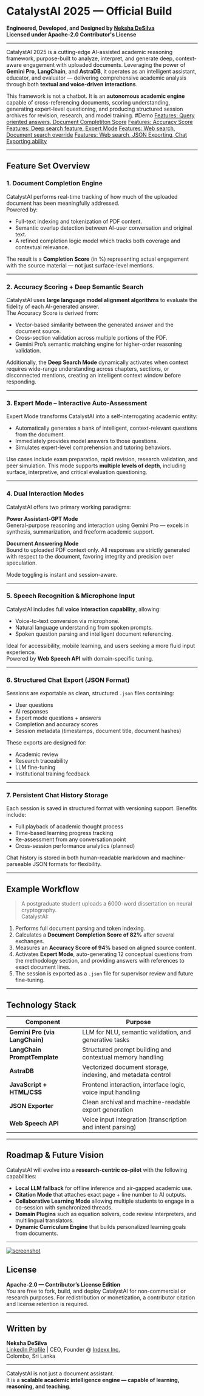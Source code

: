# CatalystAI 2025 — Official Build  
**Engineered, Developed, and Designed by [Neksha DeSilva](https://www.github.com/nekshadesilva)**  
**Licensed under Apache-2.0 Contributor's License**

---

CatalystAI 2025 is a cutting-edge AI-assisted academic reasoning framework, purpose-built to analyze, interpret, and generate deep, context-aware engagement with uploaded documents. Leveraging the power of **Gemini Pro**, **LangChain**, and **AstraDB**, it operates as an intelligent assistant, educator, and evaluator — delivering comprehensive academic analysis through both **textual and voice-driven interactions**.

This framework is not a chatbot. It is an **autonomous academic engine** capable of cross-referencing documents, scoring understanding, generating expert-level questioning, and producing structured session archives for revision, research, and model training.
#Demo
<a href="https://drive.google.com/file/d/1nT4wa5c28xp8QVmRN8GQs-ZuFF2jhZgP/view?usp=sharing">Features: Query oriented answers, Document  Completiton Score</a>
<a href="https://drive.google.com/file/d/1HPPhWvQlRaYS4zNnUIXwesBgZ_qaoUJ_/view?usp=sharing">Features: Accuracy Score</a>
<a href="https://drive.google.com/file/d/1AVIsoWPNTmakMTqOevCPqzipOhaFjRuD/view?usp=sharing">Features: Deep search feature, Expert Mode</a>
<a href="https://drive.google.com/file/d/1NuXdFt5Yl9K6VeAQXoWD8eE_0Tbn12yZ/view?usp=sharing">Features: Web search, Document search override</a>
<a href="https://drive.google.com/file/d/1ZmCEBsfmSXqTUi-FMdoxYkm1P1GLItBy/view?usp=sharing">Features: Web search, JSON Exporting, Chat Exporting ability</a>

---

## Feature Set Overview

### 1. Document Completion Engine
CatalystAI performs real-time tracking of how much of the uploaded document has been meaningfully addressed.  
Powered by:
- Full-text indexing and tokenization of PDF content.
- Semantic overlap detection between AI-user conversation and original text.
- A refined completion logic model which tracks both coverage and contextual relevance.

The result is a **Completion Score** (in %) representing actual engagement with the source material — not just surface-level mentions.

---

### 2. Accuracy Scoring + Deep Semantic Search
CatalystAI uses **large language model alignment algorithms** to evaluate the fidelity of each AI-generated answer.  
The Accuracy Score is derived from:
- Vector-based similarity between the generated answer and the document source.
- Cross-section validation across multiple portions of the PDF.
- Gemini Pro’s semantic matching engine for higher-order reasoning validation.

Additionally, the **Deep Search Mode** dynamically activates when context requires wide-range understanding across chapters, sections, or disconnected mentions, creating an intelligent context window before responding.

---

### 3. Expert Mode – Interactive Auto-Assessment
Expert Mode transforms CatalystAI into a self-interrogating academic entity:
- Automatically generates a bank of intelligent, context-relevant questions from the document.
- Immediately provides model answers to those questions.
- Simulates expert-level comprehension and tutoring behaviors.

Use cases include exam preparation, rapid revision, research validation, and peer simulation. This mode supports **multiple levels of depth**, including surface, interpretive, and critical evaluation questioning.

---

### 4. Dual Interaction Modes
CatalystAI offers two primary working paradigms:

**Power Assistant-GPT Mode**  
General-purpose reasoning and interaction using Gemini Pro — excels in synthesis, summarization, and freeform academic support.

**Document Answering Mode**  
Bound to uploaded PDF context only. All responses are strictly generated with respect to the document, favoring integrity and precision over speculation.

Mode toggling is instant and session-aware.

---

### 5. Speech Recognition & Microphone Input
CatalystAI includes full **voice interaction capability**, allowing:
- Voice-to-text conversion via microphone.
- Natural language understanding from spoken prompts.
- Spoken question parsing and intelligent document referencing.

Ideal for accessibility, mobile learning, and users seeking a more fluid input experience.  
Powered by **Web Speech API** with domain-specific tuning.

---

### 6. Structured Chat Export (JSON Format)
Sessions are exportable as clean, structured `.json` files containing:
- User questions
- AI responses
- Expert mode questions + answers
- Completion and accuracy scores
- Session metadata (timestamps, document title, document hashes)

These exports are designed for:
- Academic review
- Research traceability
- LLM fine-tuning
- Institutional training feedback

---

### 7. Persistent Chat History Storage
Each session is saved in structured format with versioning support. Benefits include:
- Full playback of academic thought process
- Time-based learning progress tracking
- Re-assessment from any conversation point
- Cross-session performance analytics (planned)

Chat history is stored in both human-readable markdown and machine-parseable JSON formats for flexibility.

---

## Example Workflow

> A postgraduate student uploads a 6000-word dissertation on neural cryptography.  
CatalystAI:
1. Performs full document parsing and token indexing.
2. Calculates a **Document Completion Score of 82%** after several exchanges.
3. Measures an **Accuracy Score of 94%** based on aligned source content.
4. Activates **Expert Mode**, auto-generating 12 conceptual questions from the methodology section, and providing answers with references to exact document lines.
5. The session is exported as a `.json` file for supervisor review and future fine-tuning.

---

## Technology Stack

| Component | Purpose |
|----------|---------|
| **Gemini Pro (via LangChain)** | LLM for NLU, semantic validation, and generative tasks |
| **LangChain PromptTemplate** | Structured prompt building and contextual memory handling |
| **AstraDB** | Vectorized document storage, indexing, and metadata control |
| **JavaScript + HTML/CSS** | Frontend interaction, interface logic, voice input handling |
| **JSON Exporter** | Clean archival and machine-readable export generation |
| **Web Speech API** | Voice input integration (transcription and intent parsing) |

---

## Roadmap & Future Vision

CatalystAI will evolve into a **research-centric co-pilot** with the following capabilities:

- **Local LLM fallback** for offline inference and air-gapped academic use.
- **Citation Mode** that attaches exact page + line number to AI outputs.
- **Collaborative Learning Mode** allowing multiple students to engage in a co-session with synchronized threads.
- **Domain Plugins** such as equation solvers, code review interpreters, and multilingual translators.
- **Dynamic Curriculum Engine** that builds personalized learning goals from documents.

---
<a href="https://ibb.co/39kL00T9" style ="width:100%"><img src="https://i.ibb.co/39kL00T9/Screenshot-2025-05-01-085907.png" alt="screenshot" border="0"></a>

## License  
**Apache-2.0 — Contributor’s License Edition**  
You are free to fork, build, and deploy CatalystAI for non-commercial or research purposes. For redistribution or monetization, a contributor citation and license retention is required.

---

## Written by
**Neksha DeSilva**  
<a href="https://www.linkedin.com/in/neksha">LinkedIn Profile</a> | CEO, Founder @ [Indexx Inc.](https://github.com/nekshadesilva)  
Colombo, Sri Lanka

---

CatalystAI is not just a document assistant.  
It is a **scalable academic intelligence engine — capable of learning, reasoning, and teaching**.
